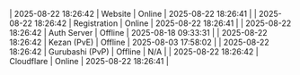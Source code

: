 | 2025-08-22 18:26:42 | Website | Online | 2025-08-22 18:26:41 |
| 2025-08-22 18:26:42 | Registration | Online | 2025-08-22 18:26:41 |
| 2025-08-22 18:26:42 | Auth Server | Offline | 2025-08-18 09:33:31 |
| 2025-08-22 18:26:42 | Kezan (PvE) | Offline | 2025-08-03 17:58:02 |
| 2025-08-22 18:26:42 | Gurubashi (PvP) | Offline | N/A |
| 2025-08-22 18:26:42 | Cloudflare | Online | 2025-08-22 18:26:41 |
